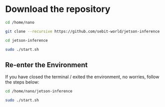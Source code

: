 # Download the repository

```sh
cd /home/nano
```
```sh
git clone --recursive https://github.com/sebit-world/jetson-inference
```
```sh
cd jetson-inference
```
```sh
sudo ./start.sh
```

## Re-enter the Environment

If you have closed the terminal / exited the environment, no worries, follow the steps below:

```bash
cd /home/nano/jetson-inference
```
```bash
sudo ./start.sh
```
